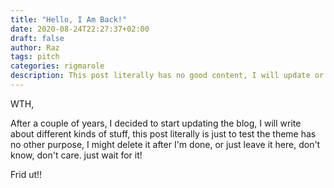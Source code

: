 ```yaml
---
title: "Hello, I Am Back!"
date: 2020-08-24T22:27:37+02:00
draft: false
author: Raz
tags: pitch
categories: rigmarole
description: This post literally has no good content, I will update or remove it after I'm finished.
---
```

WTH,

After a couple of years, I decided to start updating the blog, I will write about different kinds of stuff, this post literally is just to test the theme has no other purpose, I might delete it after I'm done, or just leave it here, don't know, don't care. just wait for it!

Frid ut!!





